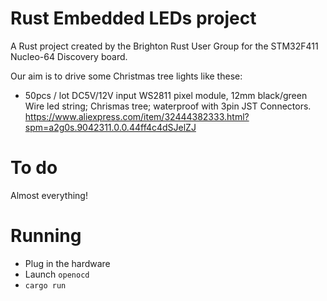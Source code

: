 # Rust Embedded LEDs project

A Rust project created by the Brighton Rust User Group for the STM32F411 Nucleo-64 Discovery board.

Our aim is to drive some Christmas tree lights like these: 

* 50pcs / lot DC5V/12V input WS2811 pixel module, 12mm black/green Wire led string; Chrismas tree; waterproof with 3pin JST Connectors. https://www.aliexpress.com/item/32444382333.html?spm=a2g0s.9042311.0.0.44ff4c4dSJelZJ

# To do

Almost everything! 

# Running

- Plug in the hardware
- Launch `openocd`
- `cargo run`

